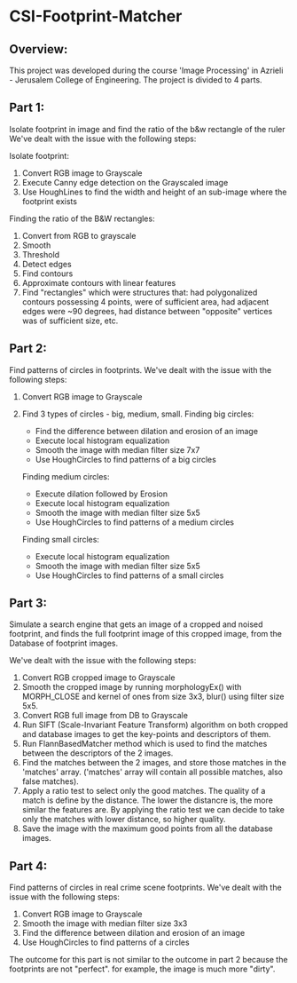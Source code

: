 # CSI-Footprint-Matcher

## Overview:
This project was developed during the course 'Image Processing' in Azrieli - Jerusalem College of Engineering.
The project is divided to 4 parts.


## Part 1:
Isolate footprint in image and find the ratio of the b&w rectangle of the ruler
We've dealt with the issue with the following steps:

Isolate footprint:
1. Convert RGB image to Grayscale
2. Execute Canny edge detection on the Grayscaled image
3. Use HoughLines to find the width and height of an sub-image where the footprint exists

Finding the ratio of the B&W rectangles:
1. Convert from RGB to grayscale
2. Smooth
3. Threshold
4. Detect edges
5. Find contours
6. Approximate contours with linear features
7. Find "rectangles" which were structures that: had polygonalized contours possessing 4 points, were of sufficient area, had adjacent edges were ~90 degrees, had distance between "opposite" vertices was of sufficient size, etc.


## Part 2:
Find patterns of circles in footprints.
We've dealt with the issue with the following steps:
1. Convert RGB image to Grayscale
2. Find 3 types of circles - big, medium, small.
    Finding big circles:
    * Find the difference between dilation and erosion of an image
    * Execute local histogram equalization
    * Smooth the image with median filter size 7x7
    * Use HoughCircles to find patterns of a big circles

    Finding medium circles:
    * Execute dilation followed by Erosion
    * Execute local histogram equalization
    * Smooth the image with median filter size 5x5
    * Use HoughCircles to find patterns of a medium circles

    Finding small circles:
    * Execute local histogram equalization
    * Smooth the image with median filter size 5x5
    * Use HoughCircles to find patterns of a small circles


## Part 3:
Simulate a search engine that gets an image of a cropped and noised footprint, and finds the full footprint image of this cropped image, from the Database of footprint images.

We've dealt with the issue with the following steps:
1. Convert RGB cropped image to Grayscale
2. Smooth the cropped image by running morphologyEx() with MORPH_CLOSE and kernel of ones from size 3x3, blur() using filter size 5x5. 
3. Convert RGB full image from DB to Grayscale
4. Run SIFT (Scale-Invariant Feature Transform) algorithm on both cropped and database images to get the key-points and descriptors of them.
5. Run FlannBasedMatcher method which is used to find the matches between the descriptors of the 2 images.
6. Find the matches between the 2 images, and store those matches in the 'matches' array. ('matches' array will contain all possible matches, also false matches).
7. Apply a ratio test to select only the good matches. The quality of a match is define by the distance. The lower the distancre is, the more similar the features are. By applying the ratio test we can decide to take only the matches with lower distance, so higher quality.
8. Save the image with the maximum good points from all the database images.


## Part 4:
Find patterns of circles in real crime scene footprints.
We've dealt with the issue with the following steps:
1. Convert RGB image to Grayscale
2. Smooth the image with median filter size 3x3
3. Find the difference between dilation and erosion of an image
4. Use HoughCircles to find patterns of a circles

The outcome for this part is not similar to the outcome in part 2 because the footprints are not "perfect". for example, the image is much more "dirty".
